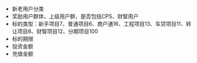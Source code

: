 * 新老用户分类
* 奖励用户群体，上级用户群，是否包括CPS、财智用户
* 标的类型：新手项目7、普通项目6、商户通16、工程项目13、车贷项目11、转让项目8、财智项目12、分期项目100
* 标的期限
* 投资金额
* 充值金额



